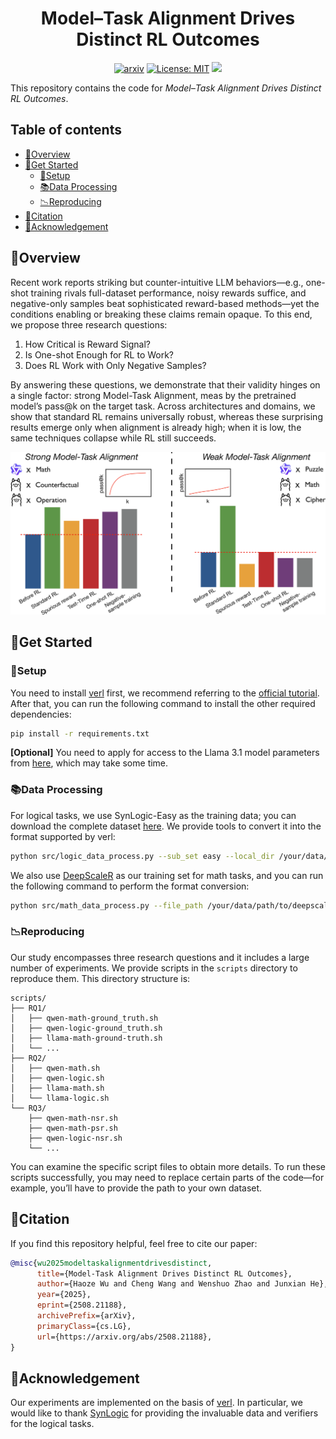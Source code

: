 <div align="center">
    <h1>Model–Task Alignment Drives Distinct RL Outcomes</h1>


[![arxiv](https://img.shields.io/badge/Arxiv-2508.21188-b31b1b.svg?logo=arXiv)](https://arxiv.org/abs/2508.21188) [![License: MIT](https://img.shields.io/badge/License-MIT-green.svg)](https://opensource.org/licenses/MIT) ![](https://img.shields.io/github/last-commit/hkust-nlp/model-task-align-rl?color=blue)
</div>

This repository contains the code for *Model–Task Alignment Drives Distinct RL Outcomes*. 

## Table of contents

- [🌟Overview](#overview)
- [👀Get Started](#Get-Started)
  - [🔧Setup](#Setup)
  - [📚Data Processing](#Data-Processing)
  - [📉Reproducing](#Reproducing)
- [🚩Citation](#Citation)
- [🌻Acknowledgement](#Acknowledgement)

## 🌟Overview

Recent work reports striking but counter-intuitive LLM behaviors—e.g., one-shot training rivals full-dataset performance, noisy rewards suffice, and negative-only samples beat sophisticated reward-based methods—yet the conditions enabling or breaking these claims remain opaque. To this end, we propose three research questions:

1. How Critical is Reward Signal?
2. Is One-shot Enough for RL to Work?
3. Does RL Work with Only Negative Samples?

By answering these questions, we demonstrate that their validity hinges on a single factor: strong Model-Task Alignment, meas by the pretrained model’s pass@k on the target task. Across architectures and domains, we show that standard RL remains universally robust, whereas these surprising results emerge only when alignment is already high; when it is low, the same techniques collapse while RL still succeeds.

<div align="center">
    <img src="assets/overview.png">
</div>

## 👀Get Started

### 🔧Setup

You need to install [verl](https://github.com/volcengine/verl) first, we recommend referring to the [official tutorial](https://verl.readthedocs.io/en/latest/start/install.html). After that, you can run the following command to install the other required dependencies:

```bash
pip install -r requirements.txt
```

**[Optional]** You need to apply for access to the Llama 3.1 model parameters from [here](https://huggingface.co/meta-llama/Llama-3.1-8B-Instruct), which may take some time.

### 📚Data Processing

For logical tasks, we use SynLogic-Easy as the training data; you can download the complete dataset [here](https://huggingface.co/datasets/MiniMaxAI/SynLogic). We provide tools to convert it into the format supported by verl:

```bash
python src/logic_data_process.py --sub_set easy --local_dir /your/data/path
```

We also use [DeepScaleR](https://huggingface.co/datasets/agentica-org/DeepScaleR-Preview-Dataset) as our training set for math tasks, and you can run the following command to perform the format conversion:

```bash
python src/math_data_process.py --file_path /your/data/path/to/deepscaler.json
```

### 📉Reproducing

Our study encompasses three research questions and it includes a large number of experiments. We provide scripts in the `scripts` directory to reproduce them. This directory structure is:

```
scripts/
├── RQ1/
│   ├── qwen-math-ground_truth.sh
│   ├── qwen-logic-ground_truth.sh
│   ├── llama-math-ground-truth.sh
│   └── ...
├── RQ2/
│   ├── qwen-math.sh
│   ├── qwen-logic.sh
│   ├── llama-math.sh
│   └── llama-logic.sh
└── RQ3/
    ├── qwen-math-nsr.sh
    ├── qwen-math-psr.sh
    ├── qwen-logic-nsr.sh
    └── ...
```

You can examine the specific script files to obtain more details. To run these scripts successfully, you may need to replace certain parts of the code—for example, you’ll have to provide the path to your own dataset.

## 🚩Citation

If you find this repository helpful, feel free to cite our paper:

```bibtex
@misc{wu2025modeltaskalignmentdrivesdistinct,
      title={Model-Task Alignment Drives Distinct RL Outcomes}, 
      author={Haoze Wu and Cheng Wang and Wenshuo Zhao and Junxian He},
      year={2025},
      eprint={2508.21188},
      archivePrefix={arXiv},
      primaryClass={cs.LG},
      url={https://arxiv.org/abs/2508.21188}, 
}
```

## 🌻Acknowledgement

Our experiments are implemented on the basis of [verl](https://github.com/volcengine/verl). In particular, we would like to thank [SynLogic](https://github.com/MiniMax-AI/SynLogic) for providing the invaluable data and verifiers for the logical tasks.
